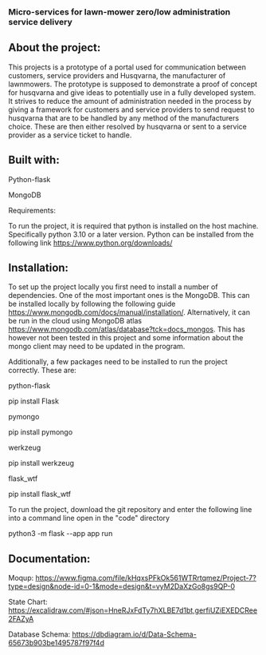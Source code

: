 ### Micro-services for lawn-mower zero/low administration service delivery
## About the project:

This projects is a prototype of a portal used for communication between customers, service providers and Husqvarna, the manufacturer of lawnmowers. The prototype is supposed to demonstrate a proof of concept for husqvarna and give ideas to potentially use in a fully developed system. It strives to reduce the amount of administration needed in the process by giving a framework for customers and service providers to send request to husqvarna that are to be handled by any method of the manufacturers choice. These are then either resolved by husqvarna or sent to a service provider as a service ticket to handle.

## Built with:

Python-flask

MongoDB

Requirements:

To run the project, it is required that python is installed on the host machine. Specifically python 3.10 or a later version. Python can be installed from the following link https://www.python.org/downloads/



## Installation:

To set up the project locally you first need to install a number of dependencies. One of the most important ones is the MongoDB. This can be installed locally by following the following guide https://www.mongodb.com/docs/manual/installation/. Alternatively, it can be run in the cloud using MongoDB atlas https://www.mongodb.com/atlas/database?tck=docs_mongos. This has however not been tested in this project and some information about the mongo client may need to be updated in the program.

Additionally, a few packages need to be installed to run the project correctly.
These are:

python-flask

pip install Flask

pymongo

pip install pymongo

werkzeug

pip install werkzeug

flask_wtf

pip install flask_wtf

To run the project, download the git repository and enter the following line into a command line open in the "code" directory

python3 -m flask --app app run

## Documentation:

Moqup: https://www.figma.com/file/kHqxsPFkOk561WTRrtqmez/Project-7?type=design&node-id=0-1&mode=design&t=vyM2DaXzGo8gs9QP-0 

State Chart: https://excalidraw.com/#json=HneRJxFdTy7hXLBE7d1bt,gerfiUZiEXEDCRee2FAZyA

Database Schema: https://dbdiagram.io/d/Data-Schema-65673b903be1495787f97f4d
